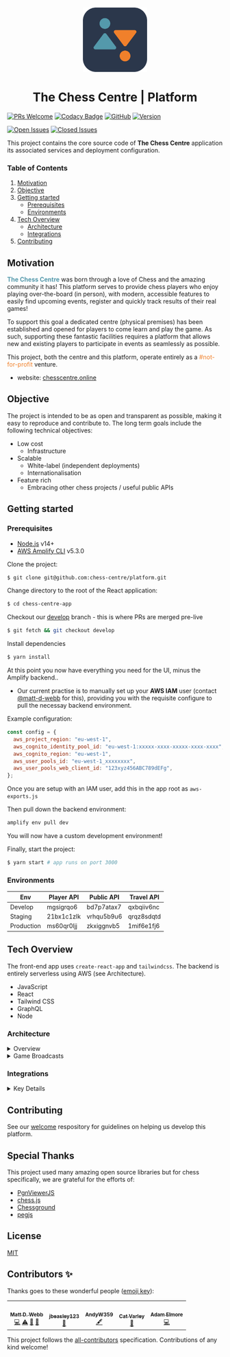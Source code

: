 <p align="center">
  <img src="img/bcc-logo.png" width="150" />
  <h1 align="center"><strong></strong> The Chess Centre | Platform</h1>
</p>

[![PRs Welcome](https://img.shields.io/badge/PRs-welcome-brightgreen.svg?style=flat)](https://github.com/chess-centre/welcome)
[![Codacy Badge](https://app.codacy.com/project/badge/Grade/8a35f82c63c0490db71b626a2f5125e1)](https://www.codacy.com/gh/chess-centre/platform/dashboard?utm_source=github.com&amp;utm_medium=referral&amp;utm_content=chess-centre/platform&amp;utm_campaign=Badge_Grade&style=flat&colour=light)
[![GitHub](https://img.shields.io/github/license/chess-centre/platform?color=light)](https://github.com/chess-centre/platform/LICENSE)
[![Version](https://img.shields.io/github/v/release/chess-centre/platform?color=light)](https://github.com/chess-centre/platform/releases)


[![Open Issues](https://img.shields.io/github/issues/chess-centre/platform?color=orange)](https://github.com/chess-centre/platform/issues)
[![Closed Issues](https://img.shields.io/github/issues-closed/chess-centre/platform?color=blue)](https://github.com/chess-centre/platform/issues?q=is%3Aissue+is%3Aclosed)

This project contains the core source code of **The Chess Centre** application its associated services and deployment configuration.

### Table of Contents
1. [Motivation](#motivation)
2. [Objective](#objective)
3. [Getting started](#getting-started)
    * [Prerequisites](#prerequisites)
    * [Environments](#environments)
4. [Tech Overview](#tech-overview)
    * [Architecture](#architecture)
    * [Integrations](#integrations)
6. [Contributing](#contributing)

## Motivation

<span style="color:#5499ab; font-weight: bold;">The Chess Centre</span> was born through a love of Chess and the amazing community it has! This platform serves to provide chess players who enjoy playing over-the-board (in person), with modern, accessible features to easily find upcoming events, register and quickly track results of their real games!

To support this goal a dedicated centre (physical premises) has been established and opened for players to come learn and play the game. As such, supporting these fantastic facilities requires a platform that allows new and existing players to participate in events as seamlessly as possible.

This project, both the centre and this platform, operate entirely as a <span style="color:#f0802b;">#not-for-profit</span> venture.

- website: [chesscentre.online](https:chesscentre.online)
  
## Objective
  
The project is intended to be as open and transparent as possible, making it easy to reproduce and contribute to. The long term goals include the following technical objectives:
  
- Low cost
    - Infrastructure
- Scalable
    - White-label (independent deployments)
    - Internationalisation
- Feature rich
    - Embracing other chess projects / useful public APIs

## Getting started

### Prerequisites

- [Node.js](https://git-scm.com/downloads) v14+
- [AWS Amplify CLI](https://docs.amplify.aws/cli/start/install) v5.3.0

Clone the project:

```bash
$ git clone git@github.com:chess-centre/platform.git 
```

Change directory to the root of the React application:

```bash
$ cd chess-centre-app
```

Checkout our [develop](https://github.com/chess-centre/platform/tree/develop) branch - this is where PRs are merged pre-live

```bash
$ git fetch && git checkout develop
```

Install dependencies

```bash
$ yarn install
```

At this point you now have everything you need for the UI, minus the Amplify backend..

- Our current practise is to manually set up your **AWS IAM** user (contact [@matt-d-webb](https://github.com/matt-d-webb) for this), providing you with the requisite configure to pull the necessay backend environment. 

Example configuration:

```js
const config = {
  aws_project_region: "eu-west-1",
  aws_cognito_identity_pool_id: "eu-west-1:xxxxx-xxxx-xxxxx-xxxx-xxxx",
  aws_cognito_region: "eu-west-1",
  aws_user_pools_id: "eu-west-1_xxxxxxxx",
  aws_user_pools_web_client_id: "123xyz456ABC789dEFg",
};
```

Once you are setup with an IAM user, add this in the app root as `aws-exports.js`

Then pull down the backend environment:

```bash
amplify env pull dev
```
  
You will now have a custom development environment!

Finally, start the project:

```bash
$ yarn start # app runs on port 3000
```

### Environments
  
| Env  | Player API | Public API | Travel API 
| ------------- | ------------- | ------------- | ------------- |
| Develop  | mgsigrqo6  | bd7p7atax7 | qxbqiiv6nc |
| Staging  | 21bx1c1zlk  | vrhqu5b9u6  | qrqz8sdqtd |
| Production  | ms60qr0ljj  | zkxiggnvb5  | 1mif6e1fj6 |

## Tech Overview

The front-end app uses `create-react-app` and `tailwindcss`. The backend is entirely serverless using AWS (see Architecture).

- JavaScript
- React
- Tailwind CSS
- GraphQL
- Node

### Architecture

<details>
<summary>Overview</summary>
<br />
<p align="center">
  <img src="img/architecture-overview.jpg" />
</p>

</details>


<details>
<summary>Game Broadcasts</summary>
<br />
<p align="center">
  <img src="img/live-broadcast-overview.jpg" />
</p>

</details>

### Integrations

<details>
<summary>Key Details</summary>
<br />
Taking advantage of the fantastic online chess sites, we pull in live data from the following sources:

<p align="left">
  <img width="200px" src="img/chesscom-logo.png" />
</p>

- Bullet Rating
- Blitz Rating
- Profile Image
- Puzzle Rating

<p align="left">
  <img width="200px" src="img/lichess-logo.png" />
</p>

- Bullet Rating
- Blitz Rating

<p align="left">
  <img width="200px" src="img/ecf-logo.jpeg" />
</p>

- Standard Rating
- Rapidplay Rating
- FIDE ID
- ECF Membership Status
- Recent Game History

<p align="left">
  <img width="200px" src="img/transport-api-logo.png" />
</p>

- Train departures
- Bus departures

</details>

## Contributing

See our [welcome](https://github.com/chess-centre/welcome) respository for guidelines on helping us develop this platform.

## Special Thanks

This project used many amazing open source libraries but for chess specifically, we are grateful for the efforts of:

- [PgnViewerJS](https://github.com/mliebelt/PgnViewerJS#readme)
- [chess.js](https://github.com/jhlywa/chess.js)
- [Chessground](https://github.com/ornicar/chessground)
- [pegjs](https://github.com/pegjs/pegjs)

## License

[MIT](LICENSE)

## Contributors ✨

Thanks goes to these wonderful people ([emoji key](https://allcontributors.org/docs/en/emoji-key)):

<!-- ALL-CONTRIBUTORS-LIST:START - Do not remove or modify this section -->
<!-- prettier-ignore-start -->
<!-- markdownlint-disable -->
<table>
  <tr>
    <td align="center"><a href="https://chesscentre.online"><img src="https://avatars.githubusercontent.com/u/36933715?v=4?s=100" width="100px;" alt=""/><br /><sub><b>Matt D. Webb</b></sub></a><br /><a href="https://github.com/chess-centre/platform/commits?author=matt-d-webb" title="Code">💻</a> <a href="https://github.com/chess-centre/platform/commits?author=matt-d-webb" title="Tests">⚠️</a> <a href="https://github.com/chess-centre/platform/commits?author=matt-d-webb" title="Documentation">📖</a> <a href="#business-matt-d-webb" title="Business development">💼</a></td>
    <td align="center"><a href="https://github.com/jbeasley123"><img src="https://avatars.githubusercontent.com/u/13149185?v=4?s=100" width="100px;" alt=""/><br /><sub><b>jbeasley123</b></sub></a><br /><a href="https://github.com/chess-centre/platform/commits?author=jbeasley123" title="Documentation">📖</a></td>
    <td align="center"><a href="https://github.com/AndyW359"><img src="https://avatars.githubusercontent.com/u/71315264?v=4?s=100" width="100px;" alt=""/><br /><sub><b>AndyW359</b></sub></a><br /><a href="#content-AndyW359" title="Content">🖋</a></td>
    <td align="center"><a href="https://github.com/CatVarley"><img src="https://avatars.githubusercontent.com/u/16880382?v=4?s=100" width="100px;" alt=""/><br /><sub><b>Cat Varley</b></sub></a><br /><a href="#ideas-CatVarley" title="Ideas, Planning, & Feedback">🤔</a></td>
    <td align="center"><a href="https://elmore.dev"><img src="https://avatars.githubusercontent.com/u/2363879?v=4?s=100" width="100px;" alt=""/><br /><sub><b>Adam Elmore</b></sub></a><br /><a href="https://github.com/chess-centre/platform/commits?author=adamelmore" title="Code">💻</a></td>
  </tr>
</table>

<!-- markdownlint-restore -->
<!-- prettier-ignore-end -->

<!-- ALL-CONTRIBUTORS-LIST:END -->
  
This project follows the [all-contributors](https://github.com/all-contributors/all-contributors) specification. Contributions of any kind welcome!
